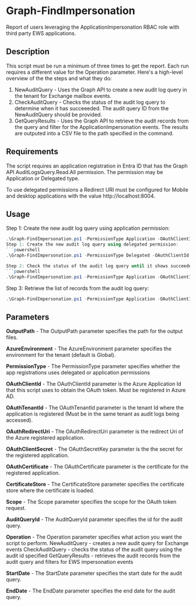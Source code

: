 # Graph-FindImpersonation

Report of users leveraging the ApplicationImpersonation RBAC role with third party EWS applications.

## Description
This script must be run a minimum of three times to get the report. Each run requires a different value for the Operation parameter. Here's a high-level overview of the the steps and what they do:

1. NewAuditQuery - Uses the Graph API to create a new audit log query in the tenant for Exchange mailbox events.
2. CheckAuditQuery - Checks the status of the audit log query to determine when it has succeeeded. The audit query ID from the NewAuditQuery should be provided.
3. GetQueryResults - Uses the Graph API to retrieve the audit records from the query and filter for the ApplicationImpersonation events. The results are outputed into a CSV file to the path specified in the command.

## Requirements
The script requires an application registration in Entra ID that has the Graph API AuditLogsQuery.Read.All permission. The permission may be Application or Delegated type.

To use delegated permissions a Redirect URI must be configured for Mobile and desktop applications with the value http://localhost:8004.

## Usage
Step 1: Create the new audit log query using application permission:
```powershell
.\Graph-FindImpersonation.ps1 -PermissionType Application -OAuthClientId 5c4abea3-43e5-4220-a35a-bb344d697cab -OutputPath C:\Temp\Output\ -OAuthTenantId 9101fc97-5be5-4438-a1d7-83e051e52057 -OAuthCertificate 24DCA626D48EE1383623FF26E6C8D852442D1DDC -CertificateStore CurrentUser -Operation NewAuditQuery -StartDate (Get-Date).AddDays(-14) -EndDate (Get-Date)
Step 1: Create the new audit log query using delegated permission:
```powershell
.\Graph-FindImpersonation.ps1 -PermissionType Delegated -OAuthClientId 5c4abea3-43e5-4220-a35a-bb344d697cab -OutputPath C:\Temp\Output\ -OAuthTenantId 9101fc97-5be5-4438-a1d7-83e051e52057 -Operation NewAuditQuery
```
```powershell
Step 2: Check the status of the audit log query until it shows succeeded:
```powershell
.\Graph-FindImpersonation.ps1 -PermissionType Application -OAuthClientId 5c4abea3-43e5-4220-a35a-bb344d697cab -OutputPath C:\Temp\Output\ -OAuthTenantId 9101fc97-5be5-4438-a1d7-83e051e52057 -OAuthCertificate 24DCA626D48EE1383623FF26E6C8D852442D1DDC -CertificateStore CurrentUser -Operation CheckAuditQuery -AuditQueryId ddc85df1-d5d1-4989-8d25-d7ba3c0bd2be
```
Step 3: Retrieve the list of records from the audit log query:
```powershell
.\Graph-FindImpersonation.ps1 -PermissionType Application -OAuthClientId 5c4abea3-43e5-4220-a35a-bb344d697cab -OutputPath C:\Temp\Output\ -OAuthTenantId 9101fc97-5be5-4438-a1d7-83e051e52057 -OAuthCertificate 24DCA626D48EE1383623FF26E6C8D852442D1DDC -CertificateStore CurrentUser -Operation GetQueryResults -AuditQueryId ddc85df1-d5d1-4989-8d25-d7ba3c0bd2be
```

## Parameters

**OutputPath** - The OutputPath parameter specifies the path for the output files.

**AzureEnvironment** - The AzureEnvironment parameter specifies the environment for the tenant (default is Global).

**PermissionType** - The PermissionType parameter specifies whether the app registrations uses delegated or application permissions

**OAuthClientId** - The OAuthClientId parameter is the Azure Application Id that this script uses to obtain the OAuth token.  Must be registered in Azure AD.

**OAuthTenantId** - The OAuthTenantId parameter is the tenant Id where the application is registered (Must be in the same tenant as audit logs being accessed).

**OAuthRedirectUri** - The OAuthRedirectUri parameter is the redirect Uri of the Azure registered application.

**OAuthClientSecret** - The OAuthSecretKey parameter is the the secret for the registered application.

**OAuthCertificate** - The OAuthCertificate parameter is the certificate for the registered application.

**CertificateStore** - The CertificateStore parameter specifies the certificate store where the certificate is loaded.

**Scope** - The Scope parameter specifies the scope for the OAuth token request.

**AuditQueryId** - The AuditQueryId parameter specifies the id for the audit query.

**Operation** - The Operation parameter specifies what action you want the script to perform.
    NewAuditQuery - creates a new audit query for Exchange events
    CheckAuditQuery - checks the status of the audit query using the audit id specified
    GetQueryResults - retrieves the audit records from the audit query and filters for EWS impersonation events

**StartDate** - The StartDate parameter specifies the start date for the audit query.

**EndDate** - The EndDate parameter specifies the end date for the audit query.